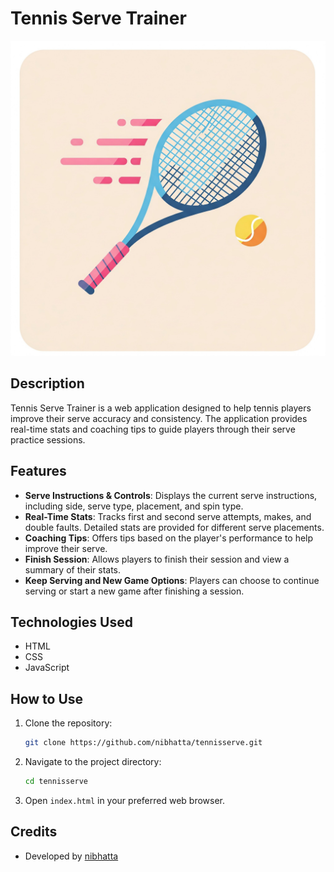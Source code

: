 # Tennis Serve Trainer

![Tennis Serve Trainer](assets/tennis-icon.jpeg)

## Description

Tennis Serve Trainer is a web application designed to help tennis players improve their serve accuracy and consistency. The application provides real-time stats and coaching tips to guide players through their serve practice sessions.

## Features

- **Serve Instructions & Controls**: Displays the current serve instructions, including side, serve type, placement, and spin type.
- **Real-Time Stats**: Tracks first and second serve attempts, makes, and double faults. Detailed stats are provided for different serve placements.
- **Coaching Tips**: Offers tips based on the player's performance to help improve their serve.
- **Finish Session**: Allows players to finish their session and view a summary of their stats.
- **Keep Serving and New Game Options**: Players can choose to continue serving or start a new game after finishing a session.

## Technologies Used

- HTML
- CSS
- JavaScript

## How to Use

1. Clone the repository:
    ```sh
    git clone https://github.com/nibhatta/tennisserve.git
    ```
2. Navigate to the project directory:
    ```sh
    cd tennisserve
    ```
3. Open `index.html` in your preferred web browser.

## Credits

- Developed by [nibhatta](https://github.com/nibhatta)
